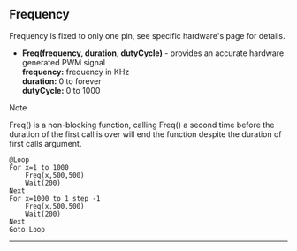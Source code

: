 ## Frequency

Frequency is fixed to only one pin, see specific hardware's page for details. 

- **Freq(frequency, duration, dutyCycle)** - provides an accurate hardware generated PWM signal <br>
**frequency:** frequency in KHz <br>
**duration:** 0 to forever <br>
**dutyCycle:** 0 to 1000

> [!NOTE] 
> Freq() is a non-blocking function, calling Freq() a second time before the duration of the first call is over will end the function despite the duration of first calls argument.

```basic
@Loop
For x=1 to 1000
    Freq(x,500,500)
    Wait(200)
Next
For x=1000 to 1 step -1
    Freq(x,500,500)
    Wait(200)
Next
Goto Loop
```
---